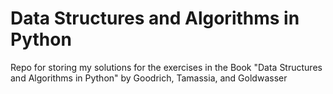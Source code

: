 # Data Structures and Algorithms in Python
Repo for storing my solutions for the exercises in the Book "Data Structures and Algorithms in Python" by Goodrich, Tamassia, and Goldwasser
